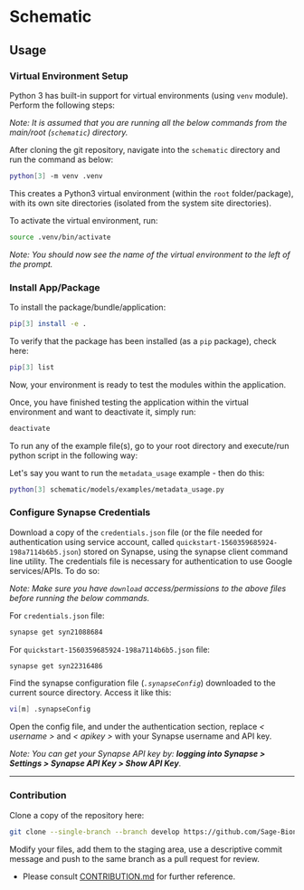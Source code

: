 # Schematic

## Usage

### Virtual Environment Setup

Python 3 has built-in support for virtual environments (using `venv` module). Perform the following steps:

_Note: It is assumed that you are running all the below commands from the main/root (`schematic`) directory._

After cloning the git repository, navigate into the `schematic` directory and run the command as below:

```bash
python[3] -m venv .venv
```

This creates a Python3 virtual environment (within the `root` folder/package), with its own site directories (isolated from the system site directories).

To activate the virtual environment, run:

```bash
source .venv/bin/activate
```

_Note: You should now see the name of the virtual environment to the left of the prompt._

### Install App/Package

To install the package/bundle/application:

```bash
pip[3] install -e .
```

To verify that the package has been installed (as a `pip` package), check here:

```bash
pip[3] list
```

Now, your environment is ready to test the modules within the application.

Once, you have finished testing the application within the virtual environment and want to deactivate it, simply run:

```bash
deactivate
```

To run any of the example file(s), go to your root directory and execute/run python script in the following way:

Let's say you want to run the `metadata_usage` example - then do this:

```bash
python[3] schematic/models/examples/metadata_usage.py
```

### Configure Synapse Credentials

Download a copy of the `credentials.json` file (or the file needed for authentication using service account, called `quickstart-1560359685924-198a7114b6b5.json`) stored on Synapse, using the synapse client command line utility. The credentials file is necessary for authentication to use Google services/APIs. To do so:


_Note: Make sure you have `download` access/permissions to the above files before running the below commands._

For `credentials.json` file:
```bash
synapse get syn21088684
```

For `quickstart-1560359685924-198a7114b6b5.json` file:
```bash
synapse get syn22316486
```

Find the synapse configuration file (_`.synapseConfig`_) downloaded to the current source directory. Access it like this:

```bash
vi[m] .synapseConfig
```

Open the config file, and under the authentication section, replace _< username >_ and _< apikey >_ with your Synapse username and API key.

_Note: You can get your Synapse API key by: **logging into Synapse > Settings > Synapse API Key > Show API Key**_.

----

### Contribution

Clone a copy of the repository here:
      
```bash
git clone --single-branch --branch develop https://github.com/Sage-Bionetworks/schematic.git
```

Modify your files, add them to the staging area, use a descriptive commit message and push to the same branch as a pull request for review.

* Please consult [CONTRIBUTION.md](https://github.com/Sage-Bionetworks/schematic/blob/develop/CONTRIBUTION.md) for further reference.
